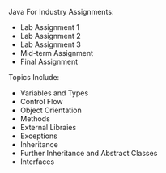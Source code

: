 Java For Industry
Assignments:
- Lab Assignment 1
- Lab Assignment 2
- Lab Assignment 3
- Mid-term Assignment
- Final Assignment
  
Topics Include:
- Variables and Types
- Control Flow
- Object Orientation
- Methods
- External Libraies
- Exceptions
- Inheritance
- Further Inheritance and Abstract Classes
- Interfaces
